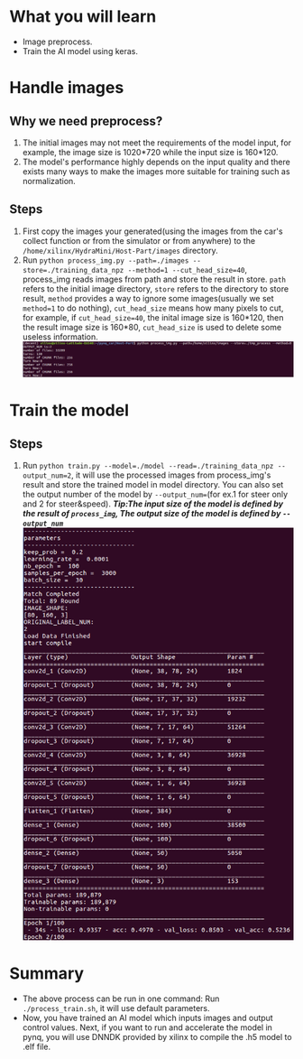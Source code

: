 <!--
 * @Author: Sauron Wu
 * @GitHub: wutianze
 * @Email: 1369130123qq@gmail.com
 * @Date: 2019-10-15 15:51:43
 * @LastEditors  : Sauron Wu
 * @LastEditTime : 2020-01-19 13:01:10
 * @Description: 
 -->
# What you will learn
- Image preprocess.
- Train the AI model using keras.

# Handle images
## Why we need preprocess?
1. The initial images may not meet the requirements of the model input, for example, the image size is 1020\*720 while the input size is 160\*120.
2. The model's performance highly depends on the input quality and there exists many ways to make the images more suitable for training such as normalization.
## Steps
1. First copy the images your generated(using the images from the car's collect function or from the simulator or from anywhere) to the `/home/xilinx/HydraMini/Host-Part/images` directory.
2. Run `python process_img.py --path=./images --store=./training_data_npz --method=1 --cut_head_size=40`, process_img reads images from path and store the result in store. `path` refers to the initial image directory, `store` refers to the directory to store result, `method` provides a way to ignore some images(usually we set `method=1` to do nothing), `cut_head_size` means how many pixels to cut, for example, if `cut_head_size=40`, the inital image size is 160\*120, then the result image size is 160\*80, `cut_head_size` is used to delete some useless information.
![process img](./process_img.png)
   
# Train the model
## Steps
1. Run `python train.py --model=./model --read=./training_data_npz --output_num=2`, it will use the processed images from process_img's result and store the trained model in model directory. You can also set the output number of the model by `--output_num=`(for ex.1 for steer only and 2 for steer&speed). 
***Tip:The input size of the model is defined by the result of `process_img`, The output size of the model is defined by `--output_num`***
![train](./train.png)

# Summary
- The above process can be run in one command: Run `./process_train.sh`, it will use default parameters. 
- Now, you have trained an AI model which inputs images and output control values. Next, if you want to run and accelerate the model in pynq, you will use DNNDK provided by xilinx to compile the .h5 model to .elf file.
